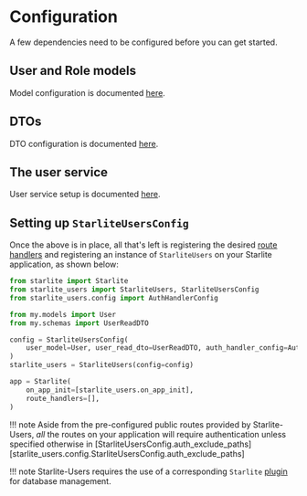 # Configuration

A few dependencies need to be configured before you can get started.

## User and Role models

Model configuration is documented [here](./1-database-models.md).

## DTOs

DTO configuration is documented [here](./2-data-transfer-objects.md).

## The user service

User service setup is documented [here](./3-the-user-service.md).

## Setting up `StarliteUsersConfig`

Once the above is in place, all that's left is registering the desired [route handlers](./4-route-handler-configs.md) and registering an instance of `StarliteUsers` on your Starlite application, as shown below:

```python
from starlite import Starlite
from starlite_users import StarliteUsers, StarliteUsersConfig
from starlite_users.config import AuthHandlerConfig

from my.models import User
from my.schemas import UserReadDTO

config = StarliteUsersConfig(
    user_model=User, user_read_dto=UserReadDTO, auth_handler_config=AuthHandlerConfig()
)
starlite_users = StarliteUsers(config=config)

app = Starlite(
    on_app_init=[starlite_users.on_app_init],
    route_handlers=[],
)
```

!!! note
    Aside from the pre-configured public routes provided by Starlite-Users, *all* the routes on your application will require authentication unless specified otherwise in [StarliteUsersConfig.auth_exclude_paths][starlite_users.config.StarliteUsersConfig.auth_exclude_paths]

!!! note
    Starlite-Users requires the use of a corresponding `Starlite` [plugin](https://starliteproject.dev/lib/usage/plugins/index.html) for database management.
